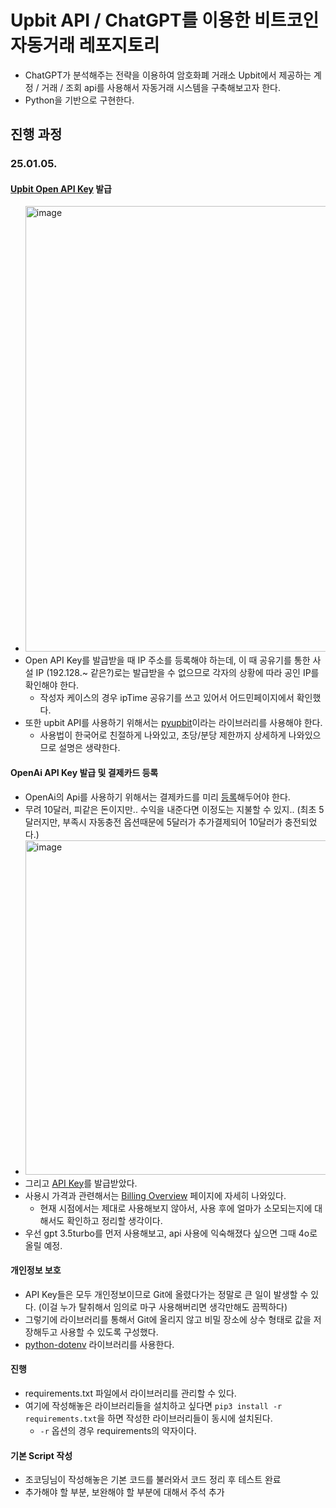 # Upbit API / ChatGPT를 이용한 비트코인 자동거래 레포지토리
- ChatGPT가 분석해주는 전략을 이용하여 암호화폐 거래소 Upbit에서 제공하는 계정 / 거래 / 조회 api를 사용해서 자동거래 시스템을 구축해보고자 한다.
- Python을 기반으로 구현한다.

## 진행 과정
### 25.01.05.
#### [Upbit Open API Key](https://upbit.com/service_center/open_api_guide) 발급
- <img width="713" alt="image" src="https://github.com/user-attachments/assets/9b4ae4ab-6c33-4ce1-9346-d4819f62d060" />
- Open API Key를 발급받을 때 IP 주소를 등록해야 하는데, 이 때 공유기를 통한 사설 IP (192.128.~ 같은?)로는 발급받을 수 없으므로 각자의 상황에 따라 공인 IP를 확인해야 한다.
  - 작성자 케이스의 경우 ipTime 공유기를 쓰고 있어서 어드민페이지에서 확인했다.
- 또한 upbit API를 사용하기 위해서는 [pyupbit](https://github.com/sharebook-kr/pyupbit)이라는 라이브러리를 사용해야 한다.
  - 사용법이 한국어로 친절하게 나와있고, 초당/분당 제한까지 상세하게 나와있으므로 설명은 생략한다.

#### OpenAi API Key 발급 및 결제카드 등록
- OpenAi의 Api를 사용하기 위해서는 결제카드를 미리 [등록](https://platform.openai.com/settings/organization/billing/overview)해두어야 한다.
- 무려 10달러, 피같은 돈이지만.. 수익을 내준다면 이정도는 지불할 수 있지.. (최초 5달러지만, 부족시 자동충전 옵션때문에 5달러가 추가결제되어 10달러가 충전되었다.)
- <img width="535" alt="image" src="https://github.com/user-attachments/assets/50e1e39b-f94a-4180-af9e-7be7e8377fd8" />
- 그리고 [API Key](https://platform.openai.com/settings/organization/api-keys)를 발급받았다.
- 사용시 가격과 관련해서는 [Billing Overview](https://openai.com/api/pricing/) 페이지에 자세히 나와있다.
  - 현재 시점에서는 제대로 사용해보지 않아서, 사용 후에 얼마가 소모되는지에 대해서도 확인하고 정리할 생각이다.
- 우선 gpt 3.5turbo를 먼저 사용해보고, api 사용에 익숙해졌다 싶으면 그때 4o로 올릴 예정.

#### 개인정보 보호
- API Key들은 모두 개인정보이므로 Git에 올렸다가는 정말로 큰 일이 발생할 수 있다. (이걸 누가 탈취해서 임의로 마구 사용해버리면 생각만해도 끔찍하다)
- 그렇기에 라이브러리를 통해서 Git에 올리지 않고 비밀 장소에 상수 형태로 값을 저장해두고 사용할 수 있도록 구성했다.
- [python-dotenv](https://pypi.org/project/python-dotenv/) 라이브러리를 사용한다.

#### 진행
- requirements.txt 파일에서 라이브러리를 관리할 수 있다.
- 여기에 작성해놓은 라이브러리들을 설치하고 싶다면 `pip3 install -r requirements.txt`을 하면 작성한 라이브러리들이 동시에 설치된다.
  - `-r` 옵션의 경우 requirements의 약자이다.

#### 기본 Script 작성
- 조코딩님이 작성해놓은 기본 코드를 불러와서 코드 정리 후 테스트 완료
- 추가해야 할 부분, 보완해야 할 부분에 대해서 주석 추가
